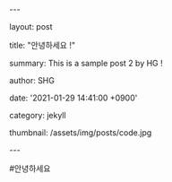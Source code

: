 \---

layout: post

title: "안녕하세요 !"

summary: This is a sample post 2 by HG !

author: SHG

date: '2021-01-29 14:41:00 +0900'

category: jekyll

thumbnail: /assets/img/posts/code.jpg

\---

#안녕하세요